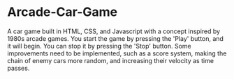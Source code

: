 # Arcade-Car-Game

A car game built in HTML, CSS, and Javascript with a concept inspired by 1980s arcade games. You start the game by pressing the 'Play' button, and it will begin. You can stop it by pressing the 'Stop' button. Some improvements need to be implemented, such as a score system, making the chain of enemy cars more random, and increasing their velocity as time passes.
